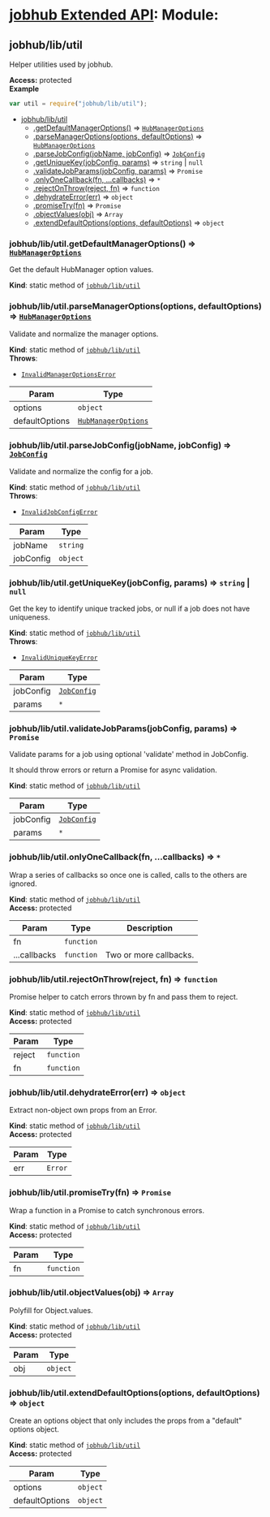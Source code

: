 # [jobhub Extended API](README.md): Module:

<a name="module_jobhub/lib/util"></a>

## jobhub/lib/util
Helper utilities used by jobhub.

**Access:** protected  
**Example**  
```javascript
var util = require("jobhub/lib/util");
```

* [jobhub/lib/util](module_jobhub_lib_util.md#module_jobhub/lib/util)
    * [.getDefaultManagerOptions()](module_jobhub_lib_util.md#module_jobhub/lib/util.getDefaultManagerOptions) ⇒ <code>[HubManagerOptions](HubManagerOptions.md#HubManagerOptions)</code>
    * [.parseManagerOptions(options, defaultOptions)](module_jobhub_lib_util.md#module_jobhub/lib/util.parseManagerOptions) ⇒ <code>[HubManagerOptions](HubManagerOptions.md#HubManagerOptions)</code>
    * [.parseJobConfig(jobName, jobConfig)](module_jobhub_lib_util.md#module_jobhub/lib/util.parseJobConfig) ⇒ <code>[JobConfig](JobConfig.md#JobConfig)</code>
    * [.getUniqueKey(jobConfig, params)](module_jobhub_lib_util.md#module_jobhub/lib/util.getUniqueKey) ⇒ <code>string</code> &#124; <code>null</code>
    * [.validateJobParams(jobConfig, params)](module_jobhub_lib_util.md#module_jobhub/lib/util.validateJobParams) ⇒ <code>Promise</code>
    * [.onlyOneCallback(fn, ...callbacks)](module_jobhub_lib_util.md#module_jobhub/lib/util.onlyOneCallback) ⇒ <code>\*</code>
    * [.rejectOnThrow(reject, fn)](module_jobhub_lib_util.md#module_jobhub/lib/util.rejectOnThrow) ⇒ <code>function</code>
    * [.dehydrateError(err)](module_jobhub_lib_util.md#module_jobhub/lib/util.dehydrateError) ⇒ <code>object</code>
    * [.promiseTry(fn)](module_jobhub_lib_util.md#module_jobhub/lib/util.promiseTry) ⇒ <code>Promise</code>
    * [.objectValues(obj)](module_jobhub_lib_util.md#module_jobhub/lib/util.objectValues) ⇒ <code>Array</code>
    * [.extendDefaultOptions(options, defaultOptions)](module_jobhub_lib_util.md#module_jobhub/lib/util.extendDefaultOptions) ⇒ <code>object</code>

<a name="module_jobhub/lib/util.getDefaultManagerOptions"></a>

### jobhub/lib/util.getDefaultManagerOptions() ⇒ <code>[HubManagerOptions](HubManagerOptions.md#HubManagerOptions)</code>
Get the default HubManager option values.

**Kind**: static method of <code>[jobhub/lib/util](module_jobhub_lib_util.md#module_jobhub/lib/util)</code>  
<a name="module_jobhub/lib/util.parseManagerOptions"></a>

### jobhub/lib/util.parseManagerOptions(options, defaultOptions) ⇒ <code>[HubManagerOptions](HubManagerOptions.md#HubManagerOptions)</code>
Validate and normalize the manager options.

**Kind**: static method of <code>[jobhub/lib/util](module_jobhub_lib_util.md#module_jobhub/lib/util)</code>  
**Throws**:

- <code>[InvalidManagerOptionsError](InvalidManagerOptionsError.md#InvalidManagerOptionsError)</code> 


| Param | Type |
| --- | --- |
| options | <code>object</code> | 
| defaultOptions | <code>[HubManagerOptions](HubManagerOptions.md#HubManagerOptions)</code> | 

<a name="module_jobhub/lib/util.parseJobConfig"></a>

### jobhub/lib/util.parseJobConfig(jobName, jobConfig) ⇒ <code>[JobConfig](JobConfig.md#JobConfig)</code>
Validate and normalize the config for a job.

**Kind**: static method of <code>[jobhub/lib/util](module_jobhub_lib_util.md#module_jobhub/lib/util)</code>  
**Throws**:

- <code>[InvalidJobConfigError](InvalidJobConfigError.md#InvalidJobConfigError)</code> 


| Param | Type |
| --- | --- |
| jobName | <code>string</code> | 
| jobConfig | <code>object</code> | 

<a name="module_jobhub/lib/util.getUniqueKey"></a>

### jobhub/lib/util.getUniqueKey(jobConfig, params) ⇒ <code>string</code> &#124; <code>null</code>
Get the key to identify unique tracked jobs, or null if a job does not have uniqueness.

**Kind**: static method of <code>[jobhub/lib/util](module_jobhub_lib_util.md#module_jobhub/lib/util)</code>  
**Throws**:

- <code>[InvalidUniqueKeyError](InvalidUniqueKeyError.md#InvalidUniqueKeyError)</code> 


| Param | Type |
| --- | --- |
| jobConfig | <code>[JobConfig](JobConfig.md#JobConfig)</code> | 
| params | <code>\*</code> | 

<a name="module_jobhub/lib/util.validateJobParams"></a>

### jobhub/lib/util.validateJobParams(jobConfig, params) ⇒ <code>Promise</code>
Validate params for a job using optional 'validate' method in JobConfig.

It should throw errors or return a Promise for async validation.

**Kind**: static method of <code>[jobhub/lib/util](module_jobhub_lib_util.md#module_jobhub/lib/util)</code>  

| Param | Type |
| --- | --- |
| jobConfig | <code>[JobConfig](JobConfig.md#JobConfig)</code> | 
| params | <code>\*</code> | 

<a name="module_jobhub/lib/util.onlyOneCallback"></a>

### jobhub/lib/util.onlyOneCallback(fn, ...callbacks) ⇒ <code>\*</code>
Wrap a series of callbacks so once one is called, calls to the others are ignored.

**Kind**: static method of <code>[jobhub/lib/util](module_jobhub_lib_util.md#module_jobhub/lib/util)</code>  
**Access:** protected  

| Param | Type | Description |
| --- | --- | --- |
| fn | <code>function</code> |  |
| ...callbacks | <code>function</code> | Two or more callbacks. |

<a name="module_jobhub/lib/util.rejectOnThrow"></a>

### jobhub/lib/util.rejectOnThrow(reject, fn) ⇒ <code>function</code>
Promise helper to catch errors thrown by fn and pass them to reject.

**Kind**: static method of <code>[jobhub/lib/util](module_jobhub_lib_util.md#module_jobhub/lib/util)</code>  
**Access:** protected  

| Param | Type |
| --- | --- |
| reject | <code>function</code> | 
| fn | <code>function</code> | 

<a name="module_jobhub/lib/util.dehydrateError"></a>

### jobhub/lib/util.dehydrateError(err) ⇒ <code>object</code>
Extract non-object own props from an Error.

**Kind**: static method of <code>[jobhub/lib/util](module_jobhub_lib_util.md#module_jobhub/lib/util)</code>  
**Access:** protected  

| Param | Type |
| --- | --- |
| err | <code>Error</code> | 

<a name="module_jobhub/lib/util.promiseTry"></a>

### jobhub/lib/util.promiseTry(fn) ⇒ <code>Promise</code>
Wrap a function in a Promise to catch synchronous errors.

**Kind**: static method of <code>[jobhub/lib/util](module_jobhub_lib_util.md#module_jobhub/lib/util)</code>  
**Access:** protected  

| Param | Type |
| --- | --- |
| fn | <code>function</code> | 

<a name="module_jobhub/lib/util.objectValues"></a>

### jobhub/lib/util.objectValues(obj) ⇒ <code>Array</code>
Polyfill for Object.values.

**Kind**: static method of <code>[jobhub/lib/util](module_jobhub_lib_util.md#module_jobhub/lib/util)</code>  
**Access:** protected  

| Param | Type |
| --- | --- |
| obj | <code>object</code> | 

<a name="module_jobhub/lib/util.extendDefaultOptions"></a>

### jobhub/lib/util.extendDefaultOptions(options, defaultOptions) ⇒ <code>object</code>
Create an options object that only includes the props from a "default" options object.

**Kind**: static method of <code>[jobhub/lib/util](module_jobhub_lib_util.md#module_jobhub/lib/util)</code>  
**Access:** protected  

| Param | Type |
| --- | --- |
| options | <code>object</code> | 
| defaultOptions | <code>object</code> | 

